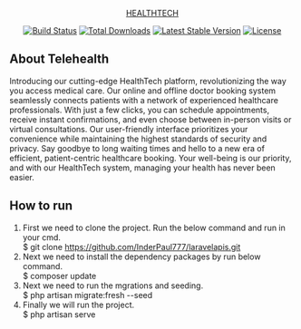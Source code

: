 <p align="center"><a href="https://laravel.com" target="_blank">HEALTHTECH</p>

<p align="center">
<a href="https://travis-ci.org/laravel/framework"><img src="https://travis-ci.org/laravel/framework.svg" alt="Build Status"></a>
<a href="https://packagist.org/packages/laravel/framework"><img src="https://img.shields.io/packagist/dt/laravel/framework" alt="Total Downloads"></a>
<a href="https://packagist.org/packages/laravel/framework"><img src="https://img.shields.io/packagist/v/laravel/framework" alt="Latest Stable Version"></a>
<a href="https://packagist.org/packages/laravel/framework"><img src="https://img.shields.io/packagist/l/laravel/framework" alt="License"></a>
</p>

## About Telehealth

Introducing our cutting-edge HealthTech platform, revolutionizing the way you access medical care. Our online and offline doctor booking system seamlessly connects patients with a network of experienced healthcare professionals. With just a few clicks, you can schedule appointments, receive instant confirmations, and even choose between in-person visits or virtual consultations. Our user-friendly interface prioritizes your convenience while maintaining the highest standards of security and privacy. Say goodbye to long waiting times and hello to a new era of efficient, patient-centric healthcare booking. Your well-being is our priority, and with our HealthTech system, managing your health has never been easier.


## How to run

1. First we need to clone the project. Run the below command and run in your cmd.<br>
   $ git clone https://github.com/InderPaul777/laravelapis.git
2. Next we need to install the dependency packages by run below command.<br>
   $ composer update
3. Next we need to run the mgrations and seeding.<br>
   $ php artisan migrate:fresh --seed
4. Finally we will run the project.<br>
   $ php artisan serve
